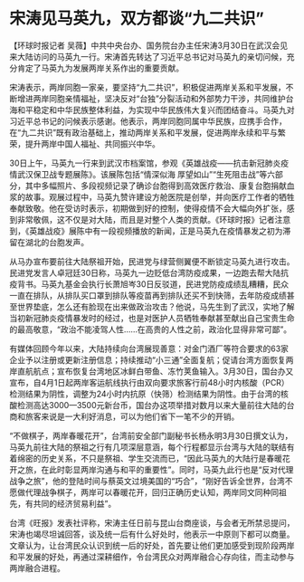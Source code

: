 # 宋涛见马英九，双方都谈“九二共识”

【环球时报记者
吴薇】中共中央台办、国务院台办主任宋涛3月30日在武汉会见来大陆访问的马英九一行。宋涛首先转达了习近平总书记对马英九的亲切问候，充分肯定了马英九为发展两岸关系作出的重要贡献。

宋涛表示，两岸同胞一家亲，要坚持“九二共识”，积极促进两岸关系和平发展，不断增进两岸同胞亲情福祉，坚决反对“台独”分裂活动和外部势力干涉，共同维护台海和平稳定和中华民族整体利益，为实现中华民族伟大复兴而团结奋斗。马英九对习近平总书记的问候表示感谢。他表示，两岸同胞同属中华民族，应携手合作，在“九二共识”既有政治基础上，推动两岸关系和平发展，促进两岸永续和平与繁荣，提升两岸中国人福祉、共同振兴中华。

30日上午，马英九一行来到武汉市档案馆，参观《英雄战疫——抗击新冠肺炎疫情武汉保卫战专题展陈》。该展陈包括“情深似海
厚望如山”“生死阻击战”等六部分，其中多幅照片、多段视频记录了确诊台胞得到高效医疗救治、康复台胞捐献血浆的故事。观展过程中，马英九赞许建设方舱医院是创举，并向医疗工作者的牺牲奉献致敬。他在受访时表示，初期做到好的控制，使得疫情不会大幅向外扩张，感到非常敬佩，这不仅是对大陆，而且是对整个人类的贡献。《环球时报》记者注意到，《英雄战疫》展陈中有一段视频播放的新闻，正是马英九在疫情暴发之初为滞留在湖北的台胞发声。

从马办宣布要前往大陆祭祖开始，民进党与绿营侧翼便不断锁定马英九进行攻击。民进党发言人卓冠廷30日称，马英九一边贬低台湾防疫成果，一边跑去帮大陆抗疫背书。马英九基金会执行长萧旭岑30日反驳道，民进党防疫成绩乱糟糟，民众一直在排队，从排队买口罩到排队等疫苗再到排队还买不到快筛，去年防疫成绩甚至世界垫底，怎么还有脸现在出来做政治攻击？他说，马先生到了武汉，实地了解当初新冠肺炎疫情暴发时的经过，也是对医护人员牺牲奉献甚至献出自己宝贵生命的最高敬意，“政治不能凌驾人性……在高贵的人性之前，政治化显得非常可鄙”。

有媒体回顾今年以来，大陆持续向台湾展现善意：对金门酒厂等符合要求的63家企业予以注册或更新注册信息；持续推动“小三通”全面复航；促请台湾方面恢复两岸直航航点；宣布恢复台湾地区冰鲜白带鱼、冻竹荚鱼输入。3月30日，国台办又宣布，自4月1日起两岸客运航线执行由双向要求旅客行前48小时内核酸（PCR）检测结果为阴性，调整为24小时内抗原（快筛）检测结果为阴性。由于台湾的核酸检测高达3000—3500元新台币，国台办这项举措对数月以来大量前往大陆的台商和旅客来说是一大利好消息，可以为他们省下一笔不少的开销。

“不做棋子，两岸春暖花开”，台湾前安全部门副秘书长杨永明3月30日撰文认为，马英九前往大陆的祭祖之行有几项深层意涵，每个行程都显示台湾与大陆的联结有着绵密的历史关系，不只是祭祖、学生交流而已，“因此马英九的大陆行是春暖花开之旅，在此时彰显两岸沟通与和平的重要性”。同时，马英九此行也是“反对代理战争之旅”，他的登陆时间与蔡英文过境美国的“巧合”，“刚好告诉全世界，台湾不愿做代理战争棋子，两岸可以春暖花开，回归正确历史认知，两岸同文同种同祖先，有共同的经济贸易利益”。

台湾《旺报》发表社评称，宋涛主任日前与昆山台商座谈，与会者无所禁忌提问，宋涛也竭尽坦诚回答，谈及统一后有什么好处时，他表示一中原则下都可以商量。文章认为，让台湾民众认识到统一后的好处，首先要让他们更加感受到现阶段两岸和平发展的好处，再通过深耕细作，令台湾民众对两岸融合心存向往，而主动参与两岸融合进程。

